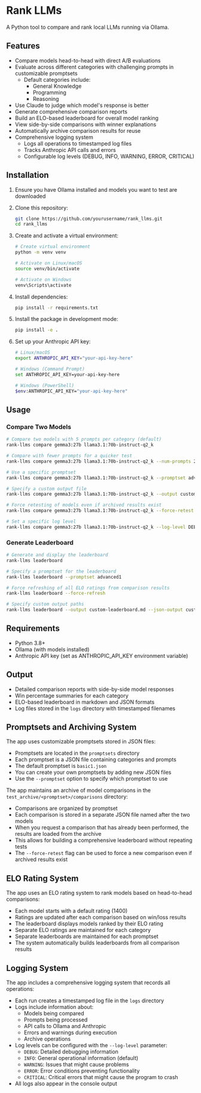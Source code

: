 # Rank LLMs

A Python tool to compare and rank local LLMs running via Ollama.

## Features

- Compare models head-to-head with direct A/B evaluations
- Evaluate across different categories with challenging prompts in customizable promptsets
  - Default categories include:
    - General Knowledge
    - Programming
    - Reasoning
- Use Claude to judge which model's response is better
- Generate comprehensive comparison reports
- Build an ELO-based leaderboard for overall model ranking
- View side-by-side comparisons with winner explanations
- Automatically archive comparison results for reuse
- Comprehensive logging system
  - Logs all operations to timestamped log files
  - Tracks Anthropic API calls and errors
  - Configurable log levels (DEBUG, INFO, WARNING, ERROR, CRITICAL)

## Installation

1. Ensure you have Ollama installed and models you want to test are downloaded
2. Clone this repository:
   ```bash
   git clone https://github.com/yourusername/rank_llms.git
   cd rank_llms
   ```

3. Create and activate a virtual environment:
   ```bash
   # Create virtual environment
   python -m venv venv
   
   # Activate on Linux/macOS
   source venv/bin/activate
   
   # Activate on Windows
   venv\Scripts\activate
   ```

4. Install dependencies:
   ```bash
   pip install -r requirements.txt
   ```

5. Install the package in development mode:
   ```bash
   pip install -e .
   ```

6. Set up your Anthropic API key:
   ```bash
   # Linux/macOS
   export ANTHROPIC_API_KEY="your-api-key-here"
   
   # Windows (Command Prompt)
   set ANTHROPIC_API_KEY=your-api-key-here
   
   # Windows (PowerShell)
   $env:ANTHROPIC_API_KEY="your-api-key-here"
   ```

## Usage

### Compare Two Models

```bash
# Compare two models with 5 prompts per category (default)
rank-llms compare gemma3:27b llama3.1:70b-instruct-q2_k

# Compare with fewer prompts for a quicker test
rank-llms compare gemma3:27b llama3.1:70b-instruct-q2_k --num-prompts 2

# Use a specific promptset
rank-llms compare gemma3:27b llama3.1:70b-instruct-q2_k --promptset advanced1

# Specify a custom output file
rank-llms compare gemma3:27b llama3.1:70b-instruct-q2_k --output custom-results.md

# Force retesting of models even if archived results exist
rank-llms compare gemma3:27b llama3.1:70b-instruct-q2_k --force-retest

# Set a specific log level
rank-llms compare gemma3:27b llama3.1:70b-instruct-q2_k --log-level DEBUG
```

### Generate Leaderboard

```bash
# Generate and display the leaderboard
rank-llms leaderboard

# Specify a promptset for the leaderboard
rank-llms leaderboard --promptset advanced1

# Force refreshing of all ELO ratings from comparison results
rank-llms leaderboard --force-refresh

# Specify custom output paths
rank-llms leaderboard --output custom-leaderboard.md --json-output custom-leaderboard.json
```

## Requirements

- Python 3.8+
- Ollama (with models installed)
- Anthropic API key (set as ANTHROPIC_API_KEY environment variable)

## Output

- Detailed comparison reports with side-by-side model responses
- Win percentage summaries for each category
- ELO-based leaderboard in markdown and JSON formats
- Log files stored in the `logs` directory with timestamped filenames

## Promptsets and Archiving System

The app uses customizable promptsets stored in JSON files:

- Promptsets are located in the `promptsets` directory
- Each promptset is a JSON file containing categories and prompts
- The default promptset is `basic1.json`
- You can create your own promptsets by adding new JSON files
- Use the `--promptset` option to specify which promptset to use

The app maintains an archive of model comparisons in the `test_archive/<promptset>/comparisons` directory:

- Comparisons are organized by promptset
- Each comparison is stored in a separate JSON file named after the two models
- When you request a comparison that has already been performed, the results are loaded from the archive
- This allows for building a comprehensive leaderboard without repeating tests
- The `--force-retest` flag can be used to force a new comparison even if archived results exist

## ELO Rating System

The app uses an ELO rating system to rank models based on head-to-head comparisons:

- Each model starts with a default rating (1400)
- Ratings are updated after each comparison based on win/loss results
- The leaderboard displays models ranked by their ELO rating
- Separate ELO ratings are maintained for each category
- Separate leaderboards are maintained for each promptset
- The system automatically builds leaderboards from all comparison results

## Logging System

The app includes a comprehensive logging system that records all operations:

- Each run creates a timestamped log file in the `logs` directory
- Logs include information about:
  - Models being compared
  - Prompts being processed
  - API calls to Ollama and Anthropic
  - Errors and warnings during execution
  - Archive operations
- Log levels can be configured with the `--log-level` parameter:
  - `DEBUG`: Detailed debugging information
  - `INFO`: General operational information (default)
  - `WARNING`: Issues that might cause problems
  - `ERROR`: Error conditions preventing functionality
  - `CRITICAL`: Critical errors that might cause the program to crash
- All logs also appear in the console output
